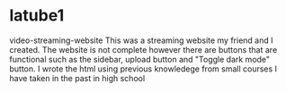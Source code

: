# latube1
video-streaming-website
This was a streaming website my friend and I created. The website is not complete however there are buttons that are functional such as the sidebar, upload button and "Toggle dark mode" button. I wrote the html using previous knowledege from small courses I have taken in the past in high school
